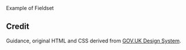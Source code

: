 <ExampleContainer>
    <ExampleHeading>Example of Fieldset</ExampleHeading>
    <Example>
        <FieldsetBlock />
    </Example>
</ExampleContainer>

## Credit

Guidance, original HTML and CSS derived from [GOV.UK Design System](https://github.com/alphagov/govuk-frontend).
